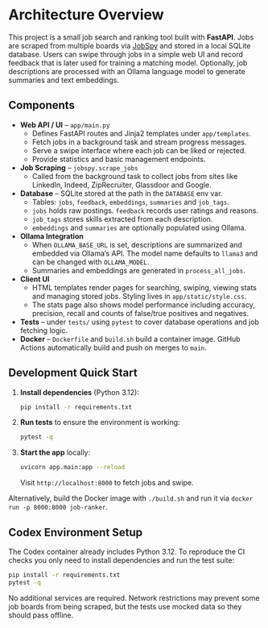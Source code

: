 # Architecture Overview

This project is a small job search and ranking tool built with **FastAPI**. Jobs are scraped from multiple boards via [JobSpy](https://pypi.org/project/python-jobspy/) and stored in a local SQLite database. Users can swipe through jobs in a simple web UI and record feedback that is later used for training a matching model. Optionally, job descriptions are processed with an Ollama language model to generate summaries and text embeddings.

## Components

- **Web API / UI** – `app/main.py`
  - Defines FastAPI routes and Jinja2 templates under `app/templates`.
  - Fetch jobs in a background task and stream progress messages.
  - Serve a swipe interface where each job can be liked or rejected.
  - Provide statistics and basic management endpoints.
- **Job Scraping** – `jobspy.scrape_jobs`
  - Called from the background task to collect jobs from sites like LinkedIn, Indeed, ZipRecruiter, Glassdoor and Google.
- **Database** – SQLite stored at the path in the `DATABASE` env var.
  - Tables: `jobs`, `feedback`, `embeddings`, `summaries` and `job_tags`.
  - `jobs` holds raw postings. `feedback` records user ratings and reasons.
  - `job_tags` stores skills extracted from each description.
  - `embeddings` and `summaries` are optionally populated using Ollama.
- **Ollama Integration**
  - When `OLLAMA_BASE_URL` is set, descriptions are summarized and embedded via Ollama’s API. The model name defaults to `llama3` and can be changed with `OLLAMA_MODEL`.
  - Summaries and embeddings are generated in `process_all_jobs`.
- **Client UI**
  - HTML templates render pages for searching, swiping, viewing stats and managing stored jobs. Styling lives in `app/static/style.css`.
  - The stats page also shows model performance including accuracy, precision, recall and counts of false/true positives and negatives.
- **Tests** – under `tests/` using `pytest` to cover database operations and job fetching logic.
- **Docker** – `Dockerfile` and `build.sh` build a container image. GitHub Actions automatically build and push on merges to `main`.

## Development Quick Start

1. **Install dependencies** (Python 3.12):
   ```bash
   pip install -r requirements.txt
   ```
2. **Run tests** to ensure the environment is working:
   ```bash
   pytest -q
   ```
3. **Start the app** locally:
   ```bash
   uvicorn app.main:app --reload
   ```
   Visit `http://localhost:8000` to fetch jobs and swipe.

Alternatively, build the Docker image with `./build.sh` and run it via `docker run -p 8000:8000 job-ranker`.

## Codex Environment Setup

The Codex container already includes Python 3.12. To reproduce the CI checks you only need to install dependencies and run the test suite:

```bash
pip install -r requirements.txt
pytest -q
```

No additional services are required. Network restrictions may prevent some job boards from being scraped, but the tests use mocked data so they should pass offline.
